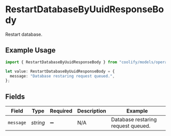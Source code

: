 # RestartDatabaseByUuidResponseBody

Restart database.

## Example Usage

```typescript
import { RestartDatabaseByUuidResponseBody } from "coolify/models/operations";

let value: RestartDatabaseByUuidResponseBody = {
  message: "Database restaring request queued.",
};
```

## Fields

| Field                              | Type                               | Required                           | Description                        | Example                            |
| ---------------------------------- | ---------------------------------- | ---------------------------------- | ---------------------------------- | ---------------------------------- |
| `message`                          | *string*                           | :heavy_minus_sign:                 | N/A                                | Database restaring request queued. |